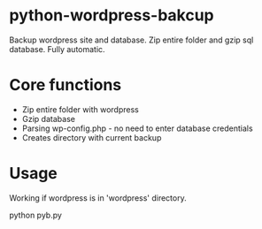 # python-wordpress-bakcup
 Backup wordpress site and database. Zip entire folder and gzip sql database. Fully automatic.
 
# Core functions
- Zip entire folder with wordpress
- Gzip database
- Parsing wp-config.php - no need to enter database credentials
- Creates directory with current backup

 # Usage

Working if wordpress is in 'wordpress' directory.

python pyb.py
